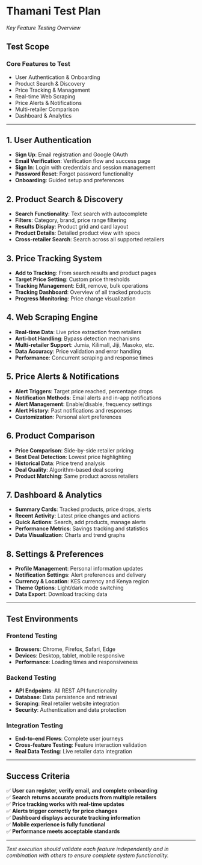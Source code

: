 # Thamani Test Plan
*Key Feature Testing Overview*

## Test Scope

### Core Features to Test
- User Authentication & Onboarding
- Product Search & Discovery  
- Price Tracking & Management
- Real-time Web Scraping
- Price Alerts & Notifications
- Multi-retailer Comparison
- Dashboard & Analytics

---

## 1. User Authentication
- **Sign Up**: Email registration and Google OAuth
- **Email Verification**: Verification flow and success page
- **Sign In**: Login with credentials and session management
- **Password Reset**: Forgot password functionality
- **Onboarding**: Guided setup and preferences

## 2. Product Search & Discovery
- **Search Functionality**: Text search with autocomplete
- **Filters**: Category, brand, price range filtering
- **Results Display**: Product grid and card layout
- **Product Details**: Detailed product view with specs
- **Cross-retailer Search**: Search across all supported retailers

## 3. Price Tracking System
- **Add to Tracking**: From search results and product pages
- **Target Price Setting**: Custom price thresholds
- **Tracking Management**: Edit, remove, bulk operations
- **Tracking Dashboard**: Overview of all tracked products
- **Progress Monitoring**: Price change visualization

## 4. Web Scraping Engine
- **Real-time Data**: Live price extraction from retailers
- **Anti-bot Handling**: Bypass detection mechanisms  
- **Multi-retailer Support**: Jumia, Kilimall, Jiji, Masoko, etc.
- **Data Accuracy**: Price validation and error handling
- **Performance**: Concurrent scraping and response times

## 5. Price Alerts & Notifications
- **Alert Triggers**: Target price reached, percentage drops
- **Notification Methods**: Email alerts and in-app notifications
- **Alert Management**: Enable/disable, frequency settings
- **Alert History**: Past notifications and responses
- **Customization**: Personal alert preferences

## 6. Product Comparison
- **Price Comparison**: Side-by-side retailer pricing
- **Best Deal Detection**: Lowest price highlighting
- **Historical Data**: Price trend analysis
- **Deal Quality**: Algorithm-based deal scoring
- **Product Matching**: Same product across retailers

## 7. Dashboard & Analytics
- **Summary Cards**: Tracked products, price drops, alerts
- **Recent Activity**: Latest price changes and actions
- **Quick Actions**: Search, add products, manage alerts
- **Performance Metrics**: Savings tracking and statistics
- **Data Visualization**: Charts and trend graphs

## 8. Settings & Preferences
- **Profile Management**: Personal information updates
- **Notification Settings**: Alert preferences and delivery
- **Currency & Location**: KES currency and Kenya region
- **Theme Options**: Light/dark mode switching
- **Data Export**: Download tracking data

---

## Test Environments

### Frontend Testing
- **Browsers**: Chrome, Firefox, Safari, Edge
- **Devices**: Desktop, tablet, mobile responsive
- **Performance**: Loading times and responsiveness

### Backend Testing  
- **API Endpoints**: All REST API functionality
- **Database**: Data persistence and retrieval
- **Scraping**: Real retailer website integration
- **Security**: Authentication and data protection

### Integration Testing
- **End-to-end Flows**: Complete user journeys
- **Cross-feature Testing**: Feature interaction validation
- **Real Data Testing**: Live retailer data integration

---

## Success Criteria

✅ **User can register, verify email, and complete onboarding**  
✅ **Search returns accurate products from multiple retailers**  
✅ **Price tracking works with real-time updates**  
✅ **Alerts trigger correctly for price changes**  
✅ **Dashboard displays accurate tracking information**  
✅ **Mobile experience is fully functional**  
✅ **Performance meets acceptable standards**

---

*Test execution should validate each feature independently and in combination with others to ensure complete system functionality.* 